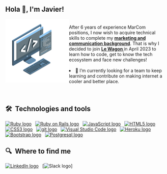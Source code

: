 ## Hola 👋, I'm Javier!

<img align="left" alt="GIF" src="https://raw.githubusercontent.com/javialsal/javialsal/main/techstack.gif" width="200px"/>
<br>
After 6 years of experience MarCom positions, I now wish to acquire technical skills to complete my <strong><a href="https://www.linkedin.com/in/javialsal/"> marketing and communication background</a></strong>.
That is why I decided to join <strong><a href="https://github.com/lewagon">Le Wagon </a></strong>in April 2023 to learn how to code, get to know the tech ecosystem and face new challenges!
<br>
<br>
<li> 🔭 I’m currently looking for a team to keep learning and contribute on making internet a cooler and better place.</li>
<br>
<br>

## 🛠  Technologies and tools

[<img src="https://img.shields.io/badge/Ruby-282C34?logo=ruby&logoColor=CC342D" alt="Ruby logo" title="Ruby" height="25" />][tech_tools_anchor]
&nbsp;
[<img src="https://img.shields.io/badge/Ruby_on_Rails-282C34?logo=ruby-on-rails&logoColor=CC0000" alt="Ruby on Rails logo" title="Ruby on Rails" height="25" />][tech_tools_anchor]
&nbsp;
[<img src="https://img.shields.io/badge/JavaScript-282C34?logo=javascript&logoColor=F7DF1E" alt="JavaScript logo" title="JavaScript" height="25" />][tech_tools_anchor]
&nbsp;
[<img src="https://img.shields.io/badge/HTML5-282C34?logo=html5&logoColor=E34F26" alt="HTML5 logo" title="HTML5" height="25" />][tech_tools_anchor]
&nbsp;
[<img src="https://img.shields.io/badge/CSS3-282C34?logo=css3&logoColor=1572B6" alt="CSS3 logo" title="CSS3" height="25" />][tech_tools_anchor]
&nbsp;
[<img src="https://img.shields.io/badge/git-282C34?logo=git&logoColor=F05032" alt="git logo" title="git" height="25" />][tech_tools_anchor]
&nbsp;
[<img src="https://img.shields.io/badge/VS%20Code-282C34?logo=visual-studio-code&logoColor=007ACC" alt="Visual Studio Code logo" title="Visual Studio Code" height="25" />][tech_tools_anchor]
&nbsp;
[<img src="https://img.shields.io/badge/Heroku-282C34?logo=heroku&logoColor=430098" alt="Heroku logo" title="Heroku" height="25" />][tech_tools_anchor]
&nbsp;
[<img src="https://img.shields.io/badge/Bootstrap-282C34?logo=bootstrap&logoColor=563D7C" alt="Bootstrap logo" title="Bootstrap" height="25" />][tech_tools_anchor]
&nbsp;
[<img src="https://img.shields.io/badge/PostgreSQL-282C34?logo=postgresql&logoColor=316192" alt="Postgresql logo" title="Postgresql" height="25" />][tech_tools_anchor]

## 🔍  Where to find me

[<img src="https://img.shields.io/badge/LinkedIn-282C34?logo=linkedin&logoColor=0077B5" alt="LinkedIn logo" title="LinkedIn" height="25" />](https://www.linkedin.com/in/javialsal)
&nbsp;
[<img src="https://img.shields.io/badge/Slack-282C34?logoColor=4A154B" alt="Slack logo" title="Slack" height="25" />]

[tech_tools_anchor]: #bonjour--
